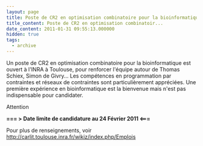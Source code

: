 ```yaml
---
layout: page
title: Poste de CR2 en optimisation combinatoire pour la bioinformatique
title_content: Poste de CR2 en optimisation combinatoir...
date_content: 2011-01-31 09:55:13.000000
hidden: true
tags:
  - archive
---
```

Un poste de CR2 en optimisation combinatoire pour la bioinformatique est
ouvert à l'INRA à Toulouse, pour renforcer l'équipe autour de Thomas Schiex,
Simon de Givry... Les compétences en programmation par contraintes et réseaux
de contraintes sont particulièrement appréciées. Une première expérience en
bioinformatique est la bienvenue mais n'est pas indispensable pour candidater.



Attention



 **=== > Date limite de candidature au 24 Février 2011 <===**



Pour plus de renseignements, voir
<http://carlit.toulouse.inra.fr/wikiz/index.php/Emplois>

